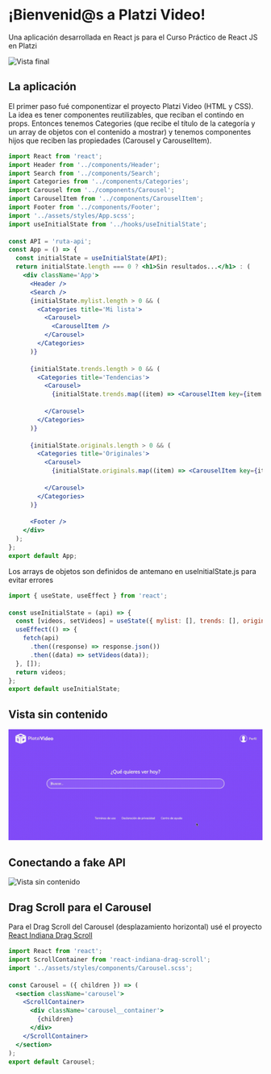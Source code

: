 # ¡Bienvenid@s a Platzi Video!
Una aplicación desarrollada en React js para el Curso Práctico de React JS en Platzi


![Vista final](./documentation/platzi-video-vista-final.gif)

## La aplicación
El primer paso fué componentizar el proyecto Platzi Video (HTML y CSS).
La idea es tener componentes reutilizables, que reciban el contindo en props.
Entonces tenemos Categories (que recibe el título de la categoría y un array de objetos con el contenido a mostrar) y tenemos componentes hijos que reciben las propiedades (Carousel y CarouselItem).


```jsx
import React from 'react';
import Header from '../components/Header';
import Search from '../components/Search';
import Categories from '../components/Categories';
import Carousel from '../components/Carousel';
import CarouselItem from '../components/CarouselItem';
import Footer from '../components/Footer';
import '../assets/styles/App.scss';
import useInitialState from '../hooks/useInitialState';

const API = 'ruta-api';
const App = () => {
  const initialState = useInitialState(API);
  return initialState.length === 0 ? <h1>Sin resultados...</h1> : (
    <div className='App'>
      <Header />
      <Search />
      {initialState.mylist.length > 0 && (
        <Categories title='Mi lista'>
          <Carousel>
            <CarouselItem />
          </Carousel>
        </Categories>
      )}

      {initialState.trends.length > 0 && (
        <Categories title='Tendencias'>
          <Carousel>
            {initialState.trends.map((item) => <CarouselItem key={item.id} {...item} />)}

          </Carousel>
        </Categories>
      )}

      {initialState.originals.length > 0 && (
        <Categories title='Originales'>
          <Carousel>
            {initialState.originals.map((item) => <CarouselItem key={item.id} {...item} />)}

          </Carousel>
        </Categories>
      )}

      <Footer />
    </div>
  );
};
export default App;
```


Los arrays de objetos son definidos de antemano en useInitialState.js para evitar errores



```jsx
import { useState, useEffect } from 'react';

const useInitialState = (api) => {
  const [videos, setVideos] = useState({ mylist: [], trends: [], originals: [] });
  useEffect(() => {
    fetch(api)
      .then((response) => response.json())
      .then((data) => setVideos(data));
  }, []);
  return videos;
};
export default useInitialState;
```


## Vista sin contenido


![Vista sin contenido](./documentation/platzi-video-sin-contenido.gif)


## Conectando a fake API


![Vista sin contenido](./documentation/conectando-a-fake-api.gif)


## Drag Scroll para el Carousel


Para el Drag Scroll del Carousel (desplazamiento horizontal) usé el proyecto [React Indiana Drag Scroll](https://github.com/Norserium/react-indiana-drag-scroll)


```jsx
import React from 'react';
import ScrollContainer from 'react-indiana-drag-scroll';
import '../assets/styles/components/Carousel.scss';

const Carousel = ({ children }) => (
  <section className='carousel'>
    <ScrollContainer>
      <div className='carousel__container'>
        {children}
      </div>
    </ScrollContainer>
  </section>
);
export default Carousel;
```

